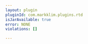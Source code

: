 ```yaml
---
layout: plugin
pluginId: com.markklim.plugins.rtd
isJarAvailable: true
error: NONE
violations: []

---
```

